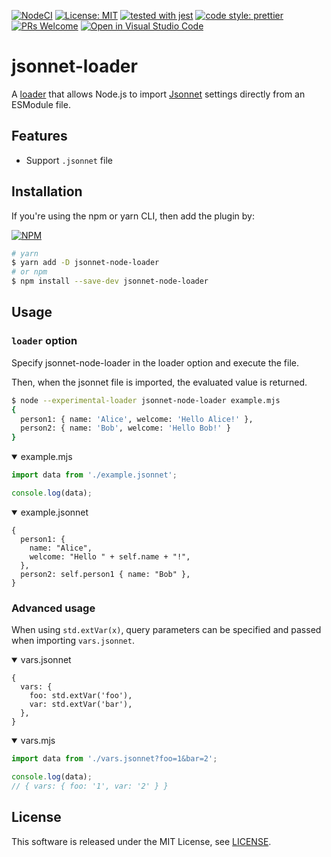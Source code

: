 [![NodeCI](https://github.com/kamiazya/jsonnet-node-loader/actions/workflows/node-ci.yaml/badge.svg)](https://github.com/kamiazya/jsonnet-node-loader/actions/workflows/node-ci.yaml)
[![License: MIT](https://img.shields.io/badge/License-MIT-yellow.svg)](https://opensource.org/licenses/MIT)
[![tested with jest](https://img.shields.io/badge/tested_with-jest-99424f.svg)](https://github.com/facebook/jest)
[![code style: prettier](https://img.shields.io/badge/code_style-prettier-ff69b4.svg)](https://github.com/prettier/prettier)
[![PRs Welcome](https://img.shields.io/badge/PRs-welcome-brightgreen.svg)](http://makeapullrequest.com)
[![Open in Visual Studio Code](https://open.vscode.dev/badges/open-in-vscode.svg)](https://open.vscode.dev/kamiazya/jsonnet-node-loader)

# jsonnet-loader

A [loader](https://nodejs.org/api/esm.html#loaders) that allows Node.js to import [Jsonnet](https://jsonnet.org/) settings directly from an ESModule file.

## Features

- Support `.jsonnet` file

## Installation

If you're using the npm or yarn CLI, then add the plugin by:


[![NPM](https://nodei.co/npm/jsonnet-node-loader.png)](https://nodei.co/npm/jsonnet-node-loader/)


```bash
# yarn
$ yarn add -D jsonnet-node-loader
# or npm
$ npm install --save-dev jsonnet-node-loader
```

## Usage

### `loader` option

Specify jsonnet-node-loader in the loader option and execute the file.

Then, when the jsonnet file is imported, the evaluated value is returned.

```bash
$ node --experimental-loader jsonnet-node-loader example.mjs
{
  person1: { name: 'Alice', welcome: 'Hello Alice!' },
  person2: { name: 'Bob', welcome: 'Hello Bob!' }
}
```

<details open>
<summary>example.mjs</summary>

```js
import data from './example.jsonnet';

console.log(data);
```
</details>

<details open>
<summary>example.jsonnet</summary>

```jsonnet
{
  person1: {
    name: "Alice",
    welcome: "Hello " + self.name + "!",
  },
  person2: self.person1 { name: "Bob" },
}
```
</details>


### Advanced usage

When using `std.extVar(x)`, query parameters can be specified and passed when importing `vars.jsonnet`.


<details open>
<summary>vars.jsonnet</summary>

```jsonnet
{
  vars: {
    foo: std.extVar('foo'),
    var: std.extVar('bar'),
  },
}
```
</details>

<details open>
<summary>vars.mjs</summary>

```js
import data from './vars.jsonnet?foo=1&bar=2';

console.log(data);
// { vars: { foo: '1', var: '2' } }
```
</details>

</details>

## License

This software is released under the MIT License, see [LICENSE](./LICENSE).
